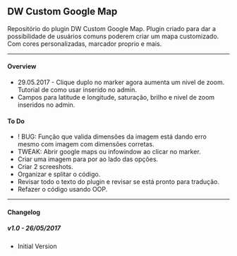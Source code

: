 ## DW Custom Google Map
Repositório do plugin DW Custom Google Map.
Plugin criado para dar a possibilidade de usuários comuns poderem criar um mapa customizado. Com cores personalizadas, marcador proprio e mais.

---

#### Overview
* 29.05.2017 - Clique duplo no marker agora aumenta um nivel de zoom. Tutorial de como usar inserido no admin.
* Campos para latitude e longitude, saturação, brilho e nivel de zoom inseridos no admin.

#### To Do
* ! BUG: Função que valida dimensões da imagem está dando erro mesmo com imagem com dimensões corretas.
* TWEAK: Abrir google maps ou infowindow ao clicar no marker.
* Criar uma imagem para por ao lado das opções.
* Criar 2 screeshots.
* Organizar e splitar o código.
* Revisar todo o texto do plugin e revisar se está pronto para tradução.
* Refazer o código usando OOP.

---

#### Changelog
##### v1.0 - 26/05/2017
* Initial Version
